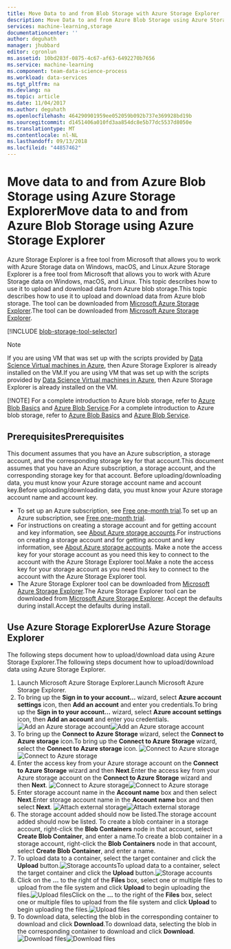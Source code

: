 ```yaml
---
title: Move Data to and from Blob Storage with Azure Storage Explorer | Microsoft Docs
description: Move Data to and from Azure Blob Storage using Azure Storage Explorer
services: machine-learning,storage
documentationcenter: ''
author: deguhath
manager: jhubbard
editor: cgronlun
ms.assetid: 10bd283f-0875-4c67-af63-6492270b7656
ms.service: machine-learning
ms.component: team-data-science-process
ms.workload: data-services
ms.tgt_pltfrm: na
ms.devlang: na
ms.topic: article
ms.date: 11/04/2017
ms.author: deguhath
ms.openlocfilehash: 464290901959ee052059b092b737e369928bd19b
ms.sourcegitcommit: d1451406a010fd3aa854dc8e5b77dc5537d8050e
ms.translationtype: MT
ms.contentlocale: nl-NL
ms.lasthandoff: 09/13/2018
ms.locfileid: "44857462"
---
```

# <a name="move-data-to-and-from-azure-blob-storage-using-azure-storage-explorer"></a><span data-ttu-id="784a0-103">Move data to and from Azure Blob Storage using Azure Storage Explorer</span><span class="sxs-lookup"><span data-stu-id="784a0-103">Move data to and from Azure Blob Storage using Azure Storage Explorer</span></span>
<span data-ttu-id="784a0-104">Azure Storage Explorer is a free tool from Microsoft that allows you to work with Azure Storage data on Windows, macOS, and Linux.</span><span class="sxs-lookup"><span data-stu-id="784a0-104">Azure Storage Explorer is a free tool from Microsoft that allows you to work with Azure Storage data on Windows, macOS, and Linux.</span></span> <span data-ttu-id="784a0-105">This topic describes how to use it to upload and download data from Azure blob storage.</span><span class="sxs-lookup"><span data-stu-id="784a0-105">This topic describes how to use it to upload and download data from Azure blob storage.</span></span> <span data-ttu-id="784a0-106">The tool can be downloaded from [Microsoft Azure Storage Explorer](http://storageexplorer.com/).</span><span class="sxs-lookup"><span data-stu-id="784a0-106">The tool can be downloaded from [Microsoft Azure Storage Explorer](http://storageexplorer.com/).</span></span>

[!INCLUDE [blob-storage-tool-selector](../../../includes/machine-learning-blob-storage-tool-selector.md)]

> [!NOTE]
> <span data-ttu-id="784a0-107">If you are using VM that was set up with the scripts provided by [Data Science Virtual machines in Azure](virtual-machines.md), then Azure Storage Explorer is already installed on the VM.</span><span class="sxs-lookup"><span data-stu-id="784a0-107">If you are using VM that was set up with the scripts provided by [Data Science Virtual machines in Azure](virtual-machines.md), then Azure Storage Explorer is already installed on the VM.</span></span>
> 
> [!NOTE]
> <span data-ttu-id="784a0-108">For a complete introduction to Azure blob storage, refer to [Azure Blob Basics](../../storage/blobs/storage-dotnet-how-to-use-blobs.md) and [Azure Blob Service](https://msdn.microsoft.com/library/azure/dd179376.aspx).</span><span class="sxs-lookup"><span data-stu-id="784a0-108">For a complete introduction to Azure blob storage, refer to [Azure Blob Basics](../../storage/blobs/storage-dotnet-how-to-use-blobs.md) and [Azure Blob Service](https://msdn.microsoft.com/library/azure/dd179376.aspx).</span></span>   
> 
> 

## <a name="prerequisites"></a><span data-ttu-id="784a0-109">Prerequisites</span><span class="sxs-lookup"><span data-stu-id="784a0-109">Prerequisites</span></span>
<span data-ttu-id="784a0-110">This document assumes that you have an Azure subscription, a storage account, and the corresponding storage key for that account.</span><span class="sxs-lookup"><span data-stu-id="784a0-110">This document assumes that you have an Azure subscription, a storage account, and the corresponding storage key for that account.</span></span> <span data-ttu-id="784a0-111">Before uploading/downloading data, you must know your Azure storage account name and account key.</span><span class="sxs-lookup"><span data-stu-id="784a0-111">Before uploading/downloading data, you must know your Azure storage account name and account key.</span></span> 

* <span data-ttu-id="784a0-112">To set up an Azure subscription, see [Free one-month trial](https://azure.microsoft.com/pricing/free-trial/).</span><span class="sxs-lookup"><span data-stu-id="784a0-112">To set up an Azure subscription, see [Free one-month trial](https://azure.microsoft.com/pricing/free-trial/).</span></span>
* <span data-ttu-id="784a0-113">For instructions on creating a storage account and for getting account and key information, see [About Azure storage accounts](../../storage/common/storage-create-storage-account.md).</span><span class="sxs-lookup"><span data-stu-id="784a0-113">For instructions on creating a storage account and for getting account and key information, see [About Azure storage accounts](../../storage/common/storage-create-storage-account.md).</span></span> <span data-ttu-id="784a0-114">Make a note the access key for your storage account as you need this key to connect to the account with the Azure Storage Explorer tool.</span><span class="sxs-lookup"><span data-stu-id="784a0-114">Make a note the access key for your storage account as you need this key to connect to the account with the Azure Storage Explorer tool.</span></span>
* <span data-ttu-id="784a0-115">The Azure Storage Explorer tool can be downloaded from [Microsoft Azure Storage Explorer](http://storageexplorer.com/).</span><span class="sxs-lookup"><span data-stu-id="784a0-115">The Azure Storage Explorer tool can be downloaded from [Microsoft Azure Storage Explorer](http://storageexplorer.com/).</span></span> <span data-ttu-id="784a0-116">Accept the defaults during install.</span><span class="sxs-lookup"><span data-stu-id="784a0-116">Accept the defaults during install.</span></span>

<a id="explorer"></a>

## <a name="use-azure-storage-explorer"></a><span data-ttu-id="784a0-117">Use Azure Storage Explorer</span><span class="sxs-lookup"><span data-stu-id="784a0-117">Use Azure Storage Explorer</span></span>
<span data-ttu-id="784a0-118">The following steps document how to upload/download data using Azure Storage Explorer.</span><span class="sxs-lookup"><span data-stu-id="784a0-118">The following steps document how to upload/download data using Azure Storage Explorer.</span></span> 

1. <span data-ttu-id="784a0-119">Launch Microsoft Azure Storage Explorer.</span><span class="sxs-lookup"><span data-stu-id="784a0-119">Launch Microsoft Azure Storage Explorer.</span></span>
2. <span data-ttu-id="784a0-120">To bring up the **Sign in to your account...** wizard, select **Azure account settings** icon, then **Add an account** and enter you credentials.</span><span class="sxs-lookup"><span data-stu-id="784a0-120">To bring up the **Sign in to your account...** wizard, select **Azure account settings** icon, then **Add an account** and enter you credentials.</span></span> <span data-ttu-id="784a0-121">![Add an Azure storage account](./media/move-data-to-azure-blob-using-azure-storage-explorer/add-an-azure-store-account.png)</span><span class="sxs-lookup"><span data-stu-id="784a0-121">![Add an Azure storage account](./media/move-data-to-azure-blob-using-azure-storage-explorer/add-an-azure-store-account.png)</span></span>
3. <span data-ttu-id="784a0-122">To bring up the **Connect to Azure Storage** wizard, select the **Connect to Azure storage** icon.</span><span class="sxs-lookup"><span data-stu-id="784a0-122">To bring up the **Connect to Azure Storage** wizard, select the **Connect to Azure storage** icon.</span></span> <span data-ttu-id="784a0-123">![Connect to Azure storage](./media/move-data-to-azure-blob-using-azure-storage-explorer/connect-to-azure-storage-1.png)</span><span class="sxs-lookup"><span data-stu-id="784a0-123">![Connect to Azure storage](./media/move-data-to-azure-blob-using-azure-storage-explorer/connect-to-azure-storage-1.png)</span></span>
4. <span data-ttu-id="784a0-124">Enter the access key from your Azure storage account on the **Connect to Azure Storage** wizard and then **Next**.</span><span class="sxs-lookup"><span data-stu-id="784a0-124">Enter the access key from your Azure storage account on the **Connect to Azure Storage** wizard and then **Next**.</span></span> <span data-ttu-id="784a0-125">![Connect to Azure storage](./media/move-data-to-azure-blob-using-azure-storage-explorer/connect-to-azure-storage-2.png)</span><span class="sxs-lookup"><span data-stu-id="784a0-125">![Connect to Azure storage](./media/move-data-to-azure-blob-using-azure-storage-explorer/connect-to-azure-storage-2.png)</span></span>
5. <span data-ttu-id="784a0-126">Enter storage account name in the **Account name** box and then select **Next**.</span><span class="sxs-lookup"><span data-stu-id="784a0-126">Enter storage account name in the **Account name** box and then select **Next**.</span></span> <span data-ttu-id="784a0-127">![Attach external storage](./media/move-data-to-azure-blob-using-azure-storage-explorer/attach-external-storage.png)</span><span class="sxs-lookup"><span data-stu-id="784a0-127">![Attach external storage](./media/move-data-to-azure-blob-using-azure-storage-explorer/attach-external-storage.png)</span></span>
6. <span data-ttu-id="784a0-128">The storage account added should now be listed.</span><span class="sxs-lookup"><span data-stu-id="784a0-128">The storage account added should now be listed.</span></span> <span data-ttu-id="784a0-129">To create a blob container in a storage account, right-click the **Blob Containers** node in that account, select **Create Blob Container**, and enter a name.</span><span class="sxs-lookup"><span data-stu-id="784a0-129">To create a blob container in a storage account, right-click the **Blob Containers** node in that account, select **Create Blob Container**, and enter a name.</span></span>
7. <span data-ttu-id="784a0-130">To upload data to a container, select the target container and click the **Upload** button.![Storage accounts](./media/move-data-to-azure-blob-using-azure-storage-explorer/storage-accounts.png)</span><span class="sxs-lookup"><span data-stu-id="784a0-130">To upload data to a container, select the target container and click the **Upload** button.![Storage accounts](./media/move-data-to-azure-blob-using-azure-storage-explorer/storage-accounts.png)</span></span>
8. <span data-ttu-id="784a0-131">Click on the **...** to the right of the **Files** box, select one or multiple files to upload from the file system and click **Upload** to begin uploading the files.![Upload files](./media/move-data-to-azure-blob-using-azure-storage-explorer/upload-files-to-blob.png)</span><span class="sxs-lookup"><span data-stu-id="784a0-131">Click on the **...** to the right of the **Files** box, select one or multiple files to upload from the file system and click **Upload** to begin uploading the files.![Upload files](./media/move-data-to-azure-blob-using-azure-storage-explorer/upload-files-to-blob.png)</span></span>
9. <span data-ttu-id="784a0-132">To download data, selecting the blob in the corresponding container to download and click **Download**.</span><span class="sxs-lookup"><span data-stu-id="784a0-132">To download data, selecting the blob in the corresponding container to download and click **Download**.</span></span> <span data-ttu-id="784a0-133">![Download files](./media/move-data-to-azure-blob-using-azure-storage-explorer/download-files-from-blob.png)</span><span class="sxs-lookup"><span data-stu-id="784a0-133">![Download files](./media/move-data-to-azure-blob-using-azure-storage-explorer/download-files-from-blob.png)</span></span>

